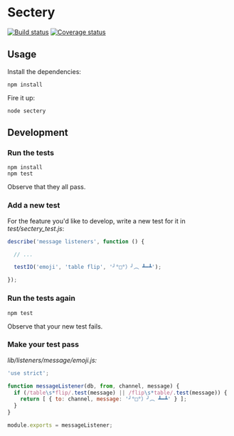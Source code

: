 # Sectery

[![Build status][travis-ci-badge]][travis-ci]
[![Coverage status][coveralls-badge]][coveralls]

## Usage

Install the dependencies:

```
npm install
```

Fire it up:

```
node sectery
```

## Development

### Run the tests

```
npm install
npm test
```

Observe that they all pass.

### Add a new test

For the feature you'd like to develop, write a new test for it in
*test/sectery_test.js*:

```javascript
describe('message listeners', function () {

  // ...

  testIO('emoji', 'table flip', '╯°□°）╯︵ ┻━┻');

});
```

### Run the tests again

```
npm test
```

Observe that your new test fails.

### Make your test pass

*lib/listeners/message/emoji.js:*

```javascript
'use strict';

function messageListener(db, from, channel, message) {
  if (/table\s*flip/.test(message) || /flip\s*table/.test(message)) {
    return [ { to: channel, message: '╯°□°）╯︵ ┻━┻' } ];
  }
}

module.exports = messageListener;
```

[coveralls-badge]: https://coveralls.io/repos/github/earldouglas/sectery/badge.svg?branch=master
[coveralls]: https://coveralls.io/github/earldouglas/sectery?branch=master
[travis-ci-badge]: https://travis-ci.org/earldouglas/sectery.svg?branch=master
[travis-ci]: https://travis-ci.org/earldouglas/sectery
